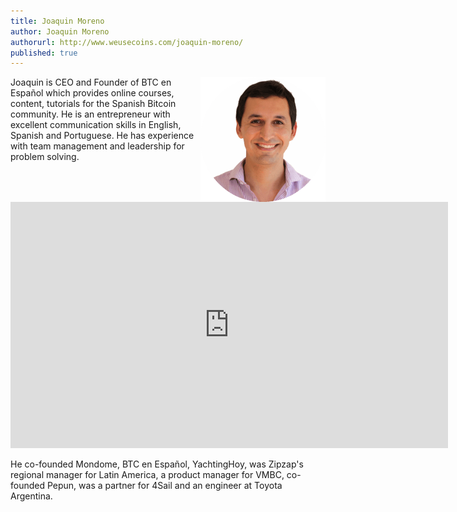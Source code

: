 ```yaml
---
title: Joaquin Moreno
author: Joaquin Moreno
authorurl: http://www.weusecoins.com/joaquin-moreno/
published: true
---
```




<img src="/images/joaquin-moreno.png" alt="Joaquin Moreno" align="right">

Joaquin is CEO and Founder of BTC en Español which provides online courses, content, tutorials for the Spanish Bitcoin community. He is an entrepreneur with excellent communication skills in English, Spanish and Portuguese. He has experience with team management and leadership for problem solving.

<iframe width="700" height="394" src="https://www.youtube.com/embed/ZMcBFxvgyM0" frameborder="0" allowfullscreen></iframe>

He co-founded Mondome, BTC en Español, YachtingHoy, was Zipzap's regional manager for Latin America, a product manager for VMBC, co-founded Pepun, was a partner for 4Sail and an engineer at Toyota Argentina.
